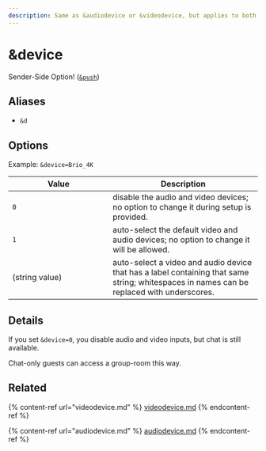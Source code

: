 ```yaml
---
description: Same as &audiodevice or &videodevice, but applies to both
---
```


# \&device

Sender-Side Option! ([`&push`](push.md))

## Aliases

* `&d`

## Options

Example: `&device=Brio_4K`

<table><thead><tr><th width="187">Value</th><th>Description</th></tr></thead><tbody><tr><td><code>0</code></td><td>disable the audio and video devices; no option to change it during setup is provided.</td></tr><tr><td><code>1</code></td><td>auto-select the default video and audio devices; no option to change it will be allowed.</td></tr><tr><td>(string value)</td><td>auto-select a video and audio device that has a label containing that same string; whitespaces in names can be replaced with underscores.</td></tr></tbody></table>

## Details

If you set `&device=0`, you disable audio and video inputs, but chat is still available.

Chat-only guests can access a group-room this way.

## Related

{% content-ref url="videodevice.md" %}
[videodevice.md](videodevice.md)
{% endcontent-ref %}

{% content-ref url="audiodevice.md" %}
[audiodevice.md](audiodevice.md)
{% endcontent-ref %}
